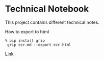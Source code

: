 # Technical Notebook

This project contains different technical notes.

How to export to html

```shell
% pip install grip
 grip ecr.md --export ecr.html
```

[Link](ecr.md)
